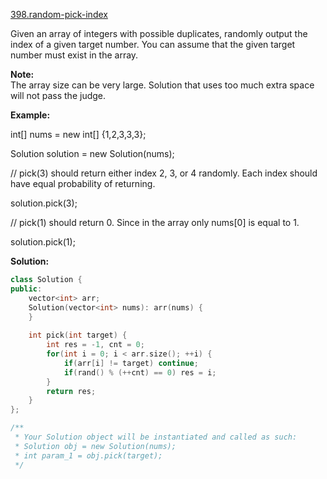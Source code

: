 [398.random-pick-index](https://leetcode.com/problems/random-pick-index/)  

Given an array of integers with possible duplicates, randomly output the index of a given target number. You can assume that the given target number must exist in the array.

**Note:**  
The array size can be very large. Solution that uses too much extra space will not pass the judge.

**Example:**

  
int\[\] nums = new int\[\] {1,2,3,3,3};
  
Solution solution = new Solution(nums);
  

  
// pick(3) should return either index 2, 3, or 4 randomly. Each index should have equal probability of returning.
  
solution.pick(3);
  

  
// pick(1) should return 0. Since in the array only nums\[0\] is equal to 1.
  
solution.pick(1);  



**Solution:**  

```cpp
class Solution {
public:
    vector<int> arr;
    Solution(vector<int> nums): arr(nums) {
    }
    
    int pick(int target) {
        int res = -1, cnt = 0;
        for(int i = 0; i < arr.size(); ++i) {
            if(arr[i] != target) continue;
            if(rand() % (++cnt) == 0) res = i;
        }
        return res;
    }
};

/**
 * Your Solution object will be instantiated and called as such:
 * Solution obj = new Solution(nums);
 * int param_1 = obj.pick(target);
 */
```
      
